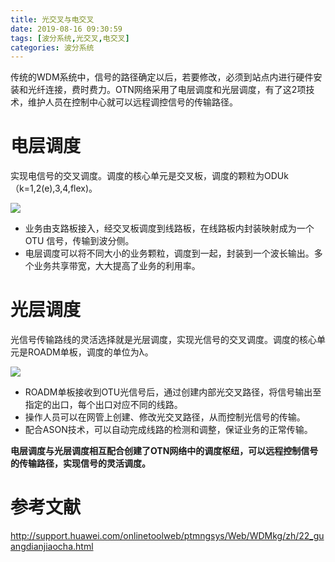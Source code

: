 ```yaml
---
title: 光交叉与电交叉
date: 2019-08-16 09:30:59
tags: [波分系统,光交叉,电交叉]
categories: 波分系统
---
```



传统的WDM系统中，信号的路径确定以后，若要修改，必须到站点内进行硬件安装和光纤连接，费时费力。OTN网络采用了电层调度和光层调度，有了这2项技术，维护人员在控制中心就可以远程调控信号的传输路径。

# 电层调度

实现电信号的交叉调度。调度的核心单元是交叉板，调度的颗粒为ODUk（k=1,2(e),3,4,flex)。

![](http://ww1.sinaimg.cn/large/006eDJDNly1g619o5xuxpj30lt07ugn6.jpg)


* 业务由支路板接入，经交叉板调度到线路板，在线路板内封装映射成为一个OTU 信号，传输到波分侧。
* 电层调度可以将不同大小的业务颗粒，调度到一起，封装到一个波长输出。多个业务共享带宽，大大提高了业务的利用率。


# 光层调度

光信号传输路线的灵活选择就是光层调度，实现光信号的交叉调度。调度的核心单元是ROADM单板，调度的单位为λ。

![](http://ww1.sinaimg.cn/large/006eDJDNly1g619q2zlhrj30ms09rgng.jpg)

* ROADM单板接收到OTU光信号后，通过创建内部光交叉路径，将信号输出至指定的出口，每个出口对应不同的线路。
* 操作人员可以在网管上创建、修改光交叉路径，从而控制光信号的传输。
* 配合ASON技术，可以自动完成线路的检测和调整，保证业务的正常传输。



**电层调度与光层调度相互配合创建了OTN网络中的调度枢纽，可以远程控制信号的传输路径，实现信号的灵活调度。**

# 参考文献
http://support.huawei.com/onlinetoolweb/ptmngsys/Web/WDMkg/zh/22_guangdianjiaocha.html